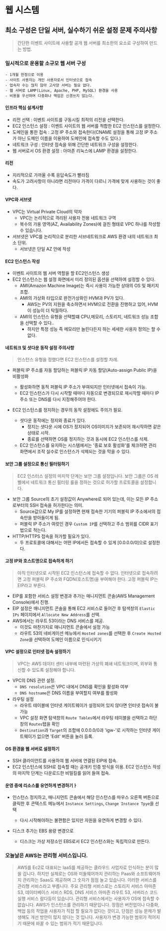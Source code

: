 # 웹 시스템

## 최소 구성은 단일 서버, 실수하기 쉬운 설정 문제 주의사항

> 간단한 이벤트 사이트에 사용할 공개 웹 서버를 최소한의 요소로 구성하여 만드는 방법.

### 일시적으로 운용할 소규모 웹 서버 구성

```
- 1개월 한정으로 이용
- 사이트 사용자는 개인 사용자로서 인터넷으로 접속
- 업속자 수는 많지 않아 고사양 서버는 필요 없다.
- 웹 서버로 LAMP(Linux, Apache, PHP, MySQL) 환경을 사용
- 비용을 우선하며 다중화나 백업은 신경쓰지 않는다.
```

#### 인프라 핵심 설계사항
- 리전 선택 : 이벤트 사이트를 구동시킬 최적의 리전을 선택한다.
- EC2 인스턴스 설정 : 이벤트 사이트의 웹 서버를 적합한 EC2 인스턴스를 설정한다.
- 도메인을 통한 접속 : 고정 IP 주소와 접속한다(CNAME 설정을 통해 고정 IP 주소가 아닌 도메인 이름을 이용하여 도메인에 접속할 수도 있다.)
- 네트워크 구성 : 인터넷 접속을 위해 간단한 네트워크 구성을 설정한다.
- 웹 서버로서 OS 환경 설정 : 아마존 리눅스에 LAMP 환경을 설정한다.

#### 리전
- 지리적으로 가까울 수록 응답속도가 빨라짐
- 속도가 고려사항이 아니라면 리전마다 가격이 다르니 가격에 맞게 사용하는 것이 좋다.

#### VPC와 서브넷
- VPC는 Virtual Private Cloud의 약자
  + VPC는 논리적으로 격리된 사용자 전용 네트워크 구역
  + 복수의 가용 영역(AZ, Availability Zones)에 걸친 형태로 VPC 하나를 작성할 수 있습니다.
- 서브넷은 VPC를 논리적으로 분리한 서브네트워크로 AWS 환경 내의 네트워크 최소 단위.
  + 서브넷은 단일 AZ 안에 작성

#### EC2 인스턴스 작성
- 이벤트 사이트의 웹 서버 역할을 할 EC2인스턴스 생성
- EC2 인스턴스는 웹 설정 화면에서 미리 정의된 옵션을 선택하여 설정할 수 있다.
  + AMI(Amazon Machine Image)는 즉시 사용이 가능한 상태의 OS 및 패키지 조합.
  + AMI의 가상화 타입으로 완전가상화인 HVM과 PV가 있다.
    * AWS는 PV의 지원을 축소하면서 HVM으로 전환을 진행하고 있어, HVM이 성능이 더 탁월하다.
  + AMI의 인스턴스 유형을 선택할떄 CPU,메모리, 스토리지, 네트워크 성능 조합을 선택할 수 있다..
    * 하지만 특정 성능 즉 메모리만 늘린다든지 하는 세세한 사용자 정의는 할 수 없다.

#### 네트워크 및 셧다운 동작 설정 주의사항
> 인스턴스 유형을 정했다면 EC2 인스턴스를 설정할 차례.

- 퍼블릭 IP 주소를 자동 할당하는 퍼블릭 IP 자동 할당(Auto-assign Public IP)을 비활성화
  + 활성화하면 동적 퍼블릭 IP 주소가 부여되지만 인터넷에서 접속이 가능.
  + EC2 인스턴스가 다시 시작할 때마다 자동으로 변경되므로 재시작할 때마다 IP 주소 또는 DNS를 다시 지정해주어야 한다.

- EC2 인스턴스를 정지하는 경우의 동작 설정에도 주의가 필요.
  + 셧다운 동작에는 정지와 종료가 있다.
    * 정지는 셧다운 시에 OS가 정지되어 OS이미지가 보존되어 재시작하면 같은 상태로 시작.
    * 종료를 선택하면 OS를 정지하는 것과 동시에 EC2 인스턴스를 삭제.
  + EC2 인스턴스를 유지하는 시스템에서는 '종료 보호 활성화'를 체크하면 관리 화면에서 조작 실수로 인스턴스가 삭제되는 것을 막을 수 있다.

#### 보안 그룹 설정으로 통신 필터링하기
> EC2 인스터스 설정의 마지막 단계는 보안 그룹 설정입니다. 보안 그룹은 OS 레벨에서 네트워크 통신 필터링 룰을 정하는 것으로 허가할 프로토콜을 설정합니다.

- 보안 그룹 Source의 초기 설정값이 Anywhere로 되어 있는데, 이는 모든 IP 주소로부터의 SSH 접속을 허가한다는 의미.
  + Source값으로 My IP를 설정하면 현재 접속한 기기의 퍼블릭 IP 주소에서의 접속만을 받아들이게 됨.
  + 퍼블릭 IP 주소가 여럿인 경우 `Custom IP`를 선택하고 주소 범위를 CIDR 표기법으로 적는다.
- HTTP/HTTPS 접속을 허가할 필요가 있다.
  + 두 프로토콜에 대해서는 어떤 IP에서든 접속할 수 있게 [0.0.0.0/0]으로 설정한다.

#### 고정 IP와 호스트명으로 접속하게 하기
> 아직 인터넷으로 시작된 EC2 인스턴스에 접속할 수 없다. 인터넷으로 접속하려면 고정 퍼블릭 IP 주소와 FQDN(호스트명)을 부여해야 한다. 고정 퍼블릭 IP는
> EIP라고 부른다.

- EIP를 포함한 서비스 설정 변경과 추가는 매니지먼트 콘솔(AWS Management Console)에서 진행.
- EIP 설정은 매니지먼트 콘솔을 통해 EC2 서비스로 들어간 후 탐색창의 `Elastic IPs` 페이지에서 `Allocate New Address`를 선택.
- AWS에서는 라우트 53이라는 DNS 서비스를 제공.
  + 이것도 마찬가지로 매니지먼트 콘솔에서 설정 가능
  + 라우트 53의 네비게이션 메뉴에서 `Hosted zones`를 선택한 후 `Create Hosted Zone`을 선택하여 도메인 이름으로 인식시키기

#### VPC 설정으로 인터넷 접속 설정하기
> VPC는 AWS 데이터 센터 내부에 마련된 가상의 폐쇄 네트워크이며, 외부와 통신할 수 있도록 설정해야 합니다.

- VPC의 DNS 관련 설정.
  + `DNS resolution`은 VPC 내에서 DNS를 확인을 활성화 여부
  + `DNS hostname`은 DNS 이름을 부여할지 여부를 활성화
- 라우팅 설정
  + 라우트 테이블에 인터넷 게이트웨이가 설정되어 있지 않다면 인터넷 접속이 불가능
  + VPC 설정 화면 탐색창의 `Route Tables`에서 라우팅 테이블을 선택하고 하단 창의 `Routes`탭을 확인
  + `Destination`과 `Target`의 조합에 0.0.0.0/0과 'igw-'로 시작하는 인터넷 게이트웨이가 없으면 'Edit' 버튼을 눌러 등록.

#### OS 환경을 웹 서버로 설정하기
- SSH 클라이언트를 사용하여 웹 서버에 연결된 EIP에 접속.
- EC2 인스턴스에 SSH로 접속할 때는 공개키 인증 방식을 이용. EC2 인스턴스 작성의 마지막 단계는 다운로드한 비밀킬를 읽어 들여 접속.

#### 운영 중에 리소스를 유연하게 변경하기ㅏ
- 인스턴스 정지하고, 매니지먼트 콘솔에서 해당 인스턴스를 마우스 오른쪽 버튼으로 클릭한 후 콘텍스트 메뉴에서 `Instance Settings`, `Change Instance Tpye`을 선택
  + 다시 시작해야하는 불편함은 있지만 자원을 유연하게 변경할 수 있다.

- 디스크 추가는 EBS 용량 변경으로
  + 디스크는 가상 저장소인 EBS로서 EC2 인스턴스와는 독립적으로 만든다.


### 오늘날은 AWS는 관리형 서비스입니다.
> AWS를 Ec2로 대표되는 IaaS를 제공하는 클라우드 사업자로 인식하는 분이 많을 겁니다. 하지만 실제로는 OS와 미들웨어까지 관리하는 Paas와 소프트웨어까지 관리하는 Saas도 제공하며 그 숫자가 점점 늘고 있습니다.
> 이러한 서비스를 관리형 서비스라고 부릅니다. 주요 관리형 서비스로는 스토리지 서비스 아마존 S3, 데이터베이스 서비스 RDS, DNS 서비스 아마존 라우트 53, 서버리스 코드 실행 서비스 람다등이 있습니다.
> 관리형 서비스에서는 사용자가 OS에 접속할 수 없습니다. AWS가 인스턴스를 관리하기 때문입니다. 장점은 버전업이나 다중화, 백업 등의 작업을 사용자가 직접 할 필요가 없다는 것이고, 단점은 성능 문제가 발생해도 개선 방안이 많지 않다는 것 입니다. 사용자가 변경 가능한
> 범위가 적어지기 때문에 바꿀 수 있는 범위가 적기 때문입니다.